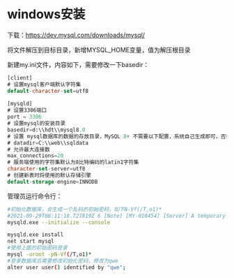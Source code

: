 # windows安装

下载：https://dev.mysql.com/downloads/mysql/

将文件解压到目标目录，新增MYSQL_HOME变量，值为解压根目录

新建my.ini文件，内容如下，需要修改一下basedir：

```sql
[client]
# 设置mysql客户端默认字符集
default-character-set=utf8
 
[mysqld]
# 设置3306端口
port = 3306
# 设置mysql的安装目录
basedir=d:\\hdt\\mysql8.0
# 设置 mysql数据库的数据的存放目录，MySQL 8+ 不需要以下配置，系统自己生成即可，否则有可能报错
# datadir=C:\\web\\sqldata
# 允许最大连接数
max_connections=20
# 服务端使用的字符集默认为8比特编码的latin1字符集
character-set-server=utf8
# 创建新表时将使用的默认存储引擎
default-storage-engine=INNODB
```

管理员运行命令行：

```bash
#初始化数据库，会生成一个乱码的初始密码，如下N-Vf(/T,o1)*
#2021-09-29T08:11:18.727819Z 6 [Note] [MY-010454] [Server] A temporary password is generated for root@localhost: N-Vf(/T,o1)*
mysqld.exe --initialize --console

mysqld.exe install
net start mysql
#使用上面的初始密码登录
mysql -uroot -pN-Vf(/T,o1)*
#登录数据库后需要修改初始化密码，修改为qwe
alter user user() identified by "qwe";

```


